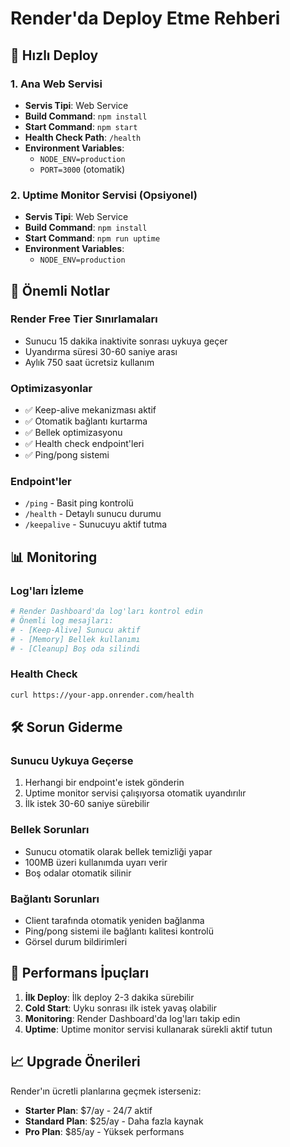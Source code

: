 # Render'da Deploy Etme Rehberi

## 🚀 Hızlı Deploy

### 1. Ana Web Servisi
- **Servis Tipi**: Web Service
- **Build Command**: `npm install`
- **Start Command**: `npm start`
- **Health Check Path**: `/health`
- **Environment Variables**:
  - `NODE_ENV=production`
  - `PORT=3000` (otomatik)

### 2. Uptime Monitor Servisi (Opsiyonel)
- **Servis Tipi**: Web Service
- **Build Command**: `npm install`
- **Start Command**: `npm run uptime`
- **Environment Variables**:
  - `NODE_ENV=production`

## 🔧 Önemli Notlar

### Render Free Tier Sınırlamaları
- Sunucu 15 dakika inaktivite sonrası uykuya geçer
- Uyandırma süresi 30-60 saniye arası
- Aylık 750 saat ücretsiz kullanım

### Optimizasyonlar
- ✅ Keep-alive mekanizması aktif
- ✅ Otomatik bağlantı kurtarma
- ✅ Bellek optimizasyonu
- ✅ Health check endpoint'leri
- ✅ Ping/pong sistemi

### Endpoint'ler
- `/ping` - Basit ping kontrolü
- `/health` - Detaylı sunucu durumu
- `/keepalive` - Sunucuyu aktif tutma

## 📊 Monitoring

### Log'ları İzleme
```bash
# Render Dashboard'da log'ları kontrol edin
# Önemli log mesajları:
# - [Keep-Alive] Sunucu aktif
# - [Memory] Bellek kullanımı
# - [Cleanup] Boş oda silindi
```

### Health Check
```bash
curl https://your-app.onrender.com/health
```

## 🛠️ Sorun Giderme

### Sunucu Uykuya Geçerse
1. Herhangi bir endpoint'e istek gönderin
2. Uptime monitor servisi çalışıyorsa otomatik uyandırılır
3. İlk istek 30-60 saniye sürebilir

### Bellek Sorunları
- Sunucu otomatik olarak bellek temizliği yapar
- 100MB üzeri kullanımda uyarı verir
- Boş odalar otomatik silinir

### Bağlantı Sorunları
- Client tarafında otomatik yeniden bağlanma
- Ping/pong sistemi ile bağlantı kalitesi kontrolü
- Görsel durum bildirimleri

## 🎯 Performans İpuçları

1. **İlk Deploy**: İlk deploy 2-3 dakika sürebilir
2. **Cold Start**: Uyku sonrası ilk istek yavaş olabilir
3. **Monitoring**: Render Dashboard'da log'ları takip edin
4. **Uptime**: Uptime monitor servisi kullanarak sürekli aktif tutun

## 📈 Upgrade Önerileri

Render'ın ücretli planlarına geçmek isterseniz:
- **Starter Plan**: $7/ay - 24/7 aktif
- **Standard Plan**: $25/ay - Daha fazla kaynak
- **Pro Plan**: $85/ay - Yüksek performans
